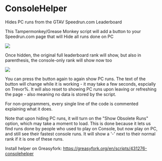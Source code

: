 # ConsoleHelper
Hides PC runs from the GTAV Speedrun.com Leaderboard

This Tampermonkey/Grease Monkey script will add a button to your Speedrun.com page that will Hide all runs done on PC

![](https://i.imgur.com/R2bv2EU.png)

Once hidden, the original full leaderboard rank will show, but also in parenthesis, the console-only rank will show now too

![](https://i.imgur.com/buXOH9C.png)

You can press the button again to again show PC runs. The text of the button will change while it is working - it may take a few seconds, espcially on Trevor%. It will also reset to showing PC runs upon leaving or refreshing the page - also meaning no data is stored by the script.

For non-programmers, every single line of the code is commented explaining what it does.

Note that upon hiding PC runs, it will turn on the "Show Obsolete Runs" option, which may take a moment to load. This is done because it lets us find runs done by people who used to play on Console, but now play on PC, and still see their fastest console runs. It will show a '-' next to their normal rank if it is one of these runs.

Install helper on Greasyfork: https://greasyfork.org/en/scripts/431276-consolehelper
